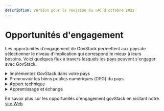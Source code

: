 ```yaml
---
description: Version pour la révision du TAC d'octobre 2022
---
```


# Opportunités d'engagement

Les opportunités d'engagement de GovStack permettent aux pays de sélectionner le niveau d'implication qui correspond le mieux à leurs besoins. Voici quelques flux à travers lesquels les pays peuvent s'engager avec GovStack.

<details>

<summary>Implémentez GovStack dans votre pays</summary>

Devenir un partenaire clé pour le pilotage régional et l'intégration de GovStack dans les stratégies de numérisation au niveau national

**Possibilités de s'impliquer :**

* Prioriser les secteurs pour introduire les services numériques.&#x20;
* Identifier et hiérarchiser les services/cas d'usage à digitaliser.&#x20;
* Concevoir et développer des services gouvernementaux numériques transparents et centrés sur le citoyen.&#x20;
* Déployez et testez les services gouvernementaux numériques sur le bac à sable GovStack.&#x20;
* Migrer les services gouvernementaux numériques sur l'infrastructure du pays.&#x20;
* Développer la capacité sur GovStack et l'approche pangouvernementale pour numériser les services gouvernementaux à grande échelle.&#x20;
* Développer des stratégies numériques, renforcer la capacité institutionnelle basée sur l'approche BB ainsi que des études de préparation numérique.&#x20;
* Participez à l'échange de connaissances pour renforcer la communauté mondiale GovStack en rejoignant les forums et les panels de haut niveau représentant l'initiative GovStack.

Pour en savoir plus sur la façon de devenir un pays de mise en œuvre de référence, veuillez suivre le [lien](https://www.govstack.global/join-the-community/#reference-implementation-country).

<img src="../../.gitbook/assets/Screenshot 2022-09-19 220850.png" alt="" data-size="original">

</details>

<details>

<summary>Promouvoir les biens publics numériques (DPG) du pays</summary>

Devenez un pays champion en partageant les DPG et l'expertise des pays avec d'autres pays :

* Identifier les DPG potentiels qui sont susceptibles de se conformer également aux spécifications des blocs de construction&#x20;
* Identifier les DPG existants qui peuvent être utilisés pour informer les spécifications des blocs de construction - où ces spécifications ne sont pas encore en place/évoluent encore&#x20;
* Créer un alignement et une coordination pour accélérer la découverte de ces blocs de construction DPG, par exemple. via une place de marché numérique\


### Possibilités de s'impliquer :

* Participer à des cycles de discussion bimensuels pour échanger sur les DPG ainsi que sur les définitions des éléments constitutifs et de l'infrastructure publique numérique (DPI)&#x20;
* Partagez les meilleures pratiques et apprenez des autres experts&#x20;
* Contribuer à la publication des définitions pertinentes de GovStack (par exemple, blocs de construction, DPI)

Pour en savoir plus sur comment devenir un pays champion, veuillez suivre le [lien](https://www.govstack.global/join-the-community/#communities-of-practice).

<img src="../../.gitbook/assets/Screenshot 2022-09-22 101729.png" alt="" data-size="original">

</details>

<details>

<summary>Apport technique</summary>

Participer à la co-conception et à la révision des spécifications techniques des Building Blocks dans les groupes de travail GovStack.

Trouvez les spécifications des blocs de construction GovStack liés [ici](http://localhost:5000/o/pxmRWOPoaU8fUAbbcrus/s/zdXe8NbIMZIv5sydPBf6/).

<img src="../../.gitbook/assets/Screenshot 2022-09-19 221657.png" alt="" data-size="original">

</details>

<details>

<summary>Apprentissage et échange</summary>

Partagez les meilleures pratiques dans nos communautés de pratiques GovStack et nos formats d'échange :

* GovStack CIO Forum des leaders numériques&#x20;
* Journées de démonstration&#x20;
* GovStack Système de gestion de l'apprentissage GovStack (LMS)

<img src="../../.gitbook/assets/Screenshot 2022-09-19 221727.png" alt="" data-size="original">

</details>

En savoir plus sur les opportunités d'engagement govStack en visitant notre [site Web](https://www.govstack.global/join-the-community/).
